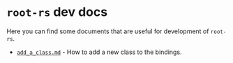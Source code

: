 # `root-rs` dev docs

Here you can find some documents that are useful for development of `root-rs`.

- [`add_a_class.md`](./add_a_class.md) - How to add a new class to the bindings.